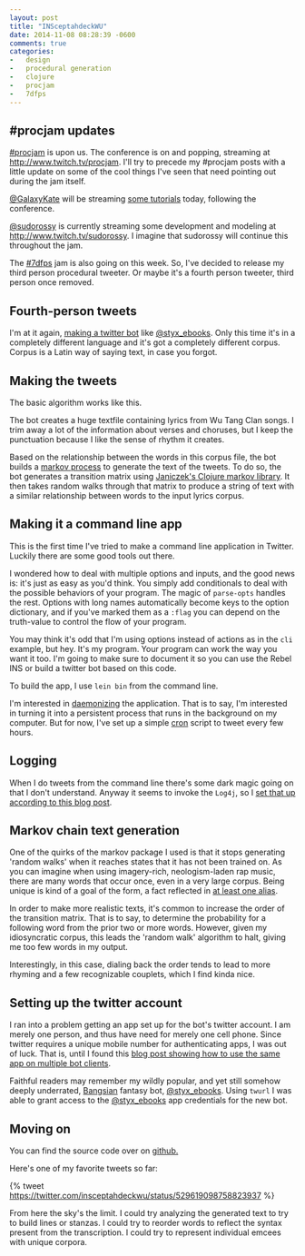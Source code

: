 ```yaml
---
layout: post
title: "INSceptahdeckWU"
date: 2014-11-08 08:28:39 -0600
comments: true
categories:
-   design
-   procedural generation
-   clojure
-   procjam
-   7dfps
---
```


## #procjam updates

[#procjam](https://twitter.com/search?q%3Dprocjam) is upon us.  The conference is on and popping, streaming at <http://www.twitch.tv/procjam>.  I'll try to precede my #procjam posts with a little update on some of the cool things I've seen that need pointing out during the jam itself.

[@GalaxyKate](https://twitter.com/GalaxyKate) will be streaming [some tutorials](http://vimeo.com/111272682) today, following the conference.

[@sudorossy](https://twitter.com/SudoRossy) is currently streaming some development and modeling at <http://www.twitch.tv/sudorossy>.  I imagine that sudorossy will continue this throughout the jam.

The [#7dfps](https://twitter.com/search?q%3D7dfps) jam is also going on this week.  So, I've decided to release my third person procedural tweeter.  Or maybe it's a fourth person tweeter, third person once removed.

## Fourth-person tweets

I'm at it again, [making a twitter bot](http://zerosalife.github.io/blog/2014/04/19/styx-ebooks/) like [@styx_ebooks](https://twitter.com/styx_ebooks).  Only this time it's in a completely different language and it's got a completely different corpus.  Corpus is a Latin way of saying text, in case you forgot.

<!--more-->

## Making the tweets

The basic algorithm works like this.

The bot creates a huge textfile containing lyrics from Wu Tang Clan songs.  I trim away a lot of the information about verses and choruses, but I keep the punctuation because I like the sense of rhythm it creates.

Based on the relationship between the words in this corpus file, the bot builds a [markov process](http://en.wikipedia.org/wiki/Markov_chain) to generate the text of the tweets.  To do so, the bot generates a transition matrix using [Janiczek's Clojure markov library](https://github.com/Janiczek/markov).  It then takes random walks through that matrix to produce a string of text with a similar relationship between words to the input lyrics corpus.

## Making it a command line app

This is the first time I've tried to make a command line application in Twitter.  Luckily there are some good tools out there.

I wondered how to deal with multiple options and inputs, and the good news is: it's just as easy as you'd think.  You simply add conditionals to deal with the possible behaviors of your program.  The magic of `parse-opts` handles the rest.  Options with long names automatically become keys to the option dictionary, and if you've marked them as a `:flag` you can depend on the truth-value to control the flow of your program.

You may think it's odd that I'm using options instead of actions as in the `cli` example, but hey.  It's my program.  Your program can work the way you want it too.  I'm going to make sure to document it so you can use the Rebel INS or build a twitter bot based on this code.

To build the app, I use `lein bin` from the command line.

I'm interested in [daemonizing](http://www.rkn.io/2014/02/06/clojure-cookbook-daemons/) the application.  That is to say, I'm interested in turning it into a persistent process that runs in the background on my computer.  But for now, I've set up a simple [cron](http://en.wikipedia.org/wiki/Cron) script to tweet every few hours.

## Logging

When I do tweets from the command line there's some dark magic going on that I don't understand.  Anyway it seems to invoke the `Log4j`, so I [set that up according to this blog post](http://www.bahmanm.com/blogs/how-to-add-logging-to-a-clojure-project).

## Markov chain text generation

One of the quirks of the markov package I used is that it stops generating 'random walks' when it reaches states that it has not been trained on.  As you can imagine when using imagery-rich, neologism-laden rap music, there are many words that occur once, even in a very large corpus.  Being unique is kind of a goal of the form, a fact reflected in [at least one alias](http://en.wikipedia.org/wiki/Ol%2527_Dirty_Bastard).

In order to make more realistic texts, it's common to increase the order of the transition matrix.  That is to say, to determine the probability for a following word from the prior two or more words.  However, given my idiosyncratic corpus, this leads the 'random walk' algorithm to halt, giving me too few words in my output.

Interestingly, in this case, dialing back the order tends to lead to more rhyming and a few recognizable couplets, which I find kinda nice.

## Setting up the twitter account

I ran into a problem getting an app set up for the bot's twitter account.  I am merely one person, and thus have need for merely one cell phone.  Since twitter requires a unique mobile number for authenticating apps, I was out of luck.  That is, until I found this [blog post showing how to use the same app on multiple bot clients](http://dghubble.com/blog/posts/twitter-app-write-access-and-bots/).

Faithful readers may remember my wildly popular, and yet still somehow deeply underrated, [Bangsian](http://en.wikipedia.org/wiki/Bangsian_fantasy) fantasy bot, [@styx_ebooks](https://twitter.com/styx_ebooks).  Using `twurl` I was able to grant access to the [@styx_ebooks](https://twitter.com/styx_ebooks) app credentials for the new bot.

## Moving on

You can find the source code over on [github.](http://github.com/zerosalife/insceptahdeckwu)

Here's one of my favorite tweets so far:

{% tweet https://twitter.com/insceptahdeckwu/status/529619098758823937 %}

From here the sky's the limit.  I could try analyzing the generated text to try to build lines or stanzas.  I could try to reorder words to reflect the syntax present from the transcription.  I could try to represent individual emcees with unique corpora.
